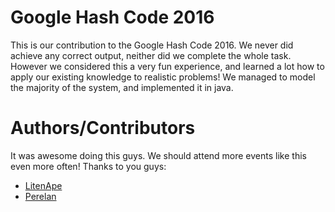 # Google Hash Code 2016
This is our contribution to the Google Hash Code 2016. We never did achieve any correct output, neither did we complete the whole task. However we considered this a very fun experience, and learned a lot how to apply our existing knowledge to realistic problems! We managed to model the majority of the system, and implemented it in java.

# Authors/Contributors
It was awesome doing this guys. We should attend more events like this even more often! Thanks to you guys:
* [LitenApe](https://github.com/LitenApe)
* [Perelan](https://github.com/Perelan)
